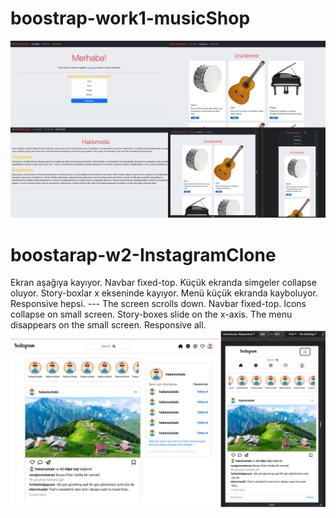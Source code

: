 # boostrap-work1-musicShop  
![work1-ss-musicShop](/patika-boostrap/boostrap-work1-ss.png)

# boostarap-w2-InstagramClone 
Ekran aşağıya kayıyor. Navbar fixed-top. Küçük ekranda simgeler collapse oluyor. Story-boxlar x ekseninde kayıyor. Menü küçük ekranda kayboluyor. Responsive hepsi. --- The screen scrolls down. Navbar fixed-top. Icons collapse on small screen. Story-boxes slide on the x-axis. The menu disappears on the small screen. Responsive all.
![boostarap-w2-InstagramClone](/patika-boostrap/boostarap-w2-InstagramClone.png)
